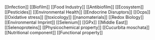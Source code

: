 [[Infection]]
[[Biofilm]]
[[Food Industry]]
[[Antibiofilm]]
[[Ecosystem]]
[[Pesticides]]
[[Environmental Health]]
[[Endocrine Disruptors]]
[[Ocps]]
[[Oxidative stress]]
[[toxicology]]
[[nanomaterials]]
[[Redox Biology]]
[[Environmental Imprint]]
[[Selenium]]
[[GPx]]
[[Middle East]]
[[Selenoproteins]]
[[Physicochemical property]]
[[Cucurbita moschata]]
[[Nutritional component]]
[[Functional property]]
